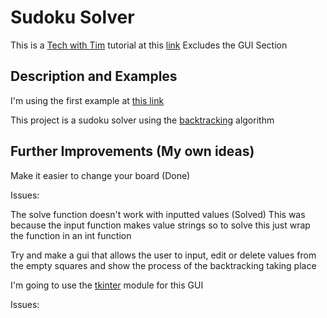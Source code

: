 # Sudoku Solver 
This is a [Tech with Tim](https://www.youtube.com/c/TechWithTim) tutorial at this [link](https://www.youtube.com/playlist?list=PLzMcBGfZo4-kE3aF6Y0wNBNih7hWRAU2o)
Excludes the GUI Section

## Description and Examples
I'm using the first example at [this link](https://sandiway.arizona.edu/sudoku/examples.html)

This project is a sudoku solver using the [backtracking](https://en.wikipedia.org/wiki/Sudoku_solving_algorithms#cite_note-difficult_17_clue-1) algorithm

## Further Improvements (My own ideas)
Make it easier to change your board (Done)

Issues: 

The solve function doesn't work with inputted values (Solved)
This was because the input function makes value strings so to solve this just wrap the function in an int function

Try and make a gui that allows the user to input, edit or delete values from the empty squares and show the process of the backtracking taking place

I'm going to use the [tkinter](https://docs.python.org/3/library/tkinter.html) module for this GUI

Issues:

